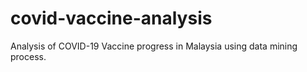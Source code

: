 # covid-vaccine-analysis
Analysis of COVID-19 Vaccine progress in Malaysia using data mining process.
